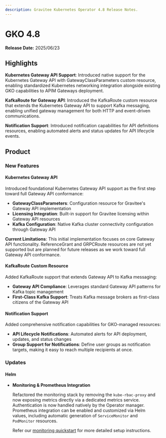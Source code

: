 ```yaml
---
description: Gravitee Kubernetes Operator 4.8 Release Notes.
---
```


# GKO 4.8

**Release Date:** 2025/06/23

## Highlights

**Kubernetes Gateway API Support**: Introduced native support for the Kubernetes Gateway API with GatewayClassParameters custom resource, enabling standardized Kubernetes networking integration alongside existing GKO capabilities to APIM Gateways deployment.

**KafkaRoute for Gateway API**: Introduced the KafkaRoute custom resource that extends the Kubernetes Gateway API to support Kafka messaging, enabling unified gateway management for both HTTP and event-driven communications.

**Notification Support**: Introduced notification capabilities for API definitions resources, enabling automated alerts and status updates for API lifecycle events.

## Product

### New Features

#### Kubernetes Gateway API

Introduced foundational Kubernetes Gateway API support as the first step toward full Gateway API conformance:

- **GatewayClassParameters**: Configuration resource for Gravitee's Gateway API implementation
- **Licensing Integration**: Built-in support for Gravitee licensing within Gateway API resources
- **Kafka Configuration**: Native Kafka cluster connectivity configuration through Gateway API

**Current Limitations**: This initial implementation focuses on core Gateway API functionality. ReferenceGrant and GRPCRoute resources are not yet supported but are planned for future releases as we work toward full Gateway API conformance.

#### KafkaRoute Custom Resource

Added KafkaRoute support that extends Gateway API to Kafka messaging:
- **Gateway API Compliance**: Leverages standard Gateway API patterns for Kafka topic management
- **First-Class Kafka Support**: Treats Kafka message brokers as first-class citizens of the Gateway API

#### Notification Support

Added comprehensive notification capabilities for GKO-managed resources:

- **API Lifecycle Notifications**: Automated alerts for API deployment, updates, and status changes
- **Group Support for Notifications**: Define user groups as notification targets, making it easy to reach multiple recipients at once.
 
### Updates

#### Helm

- **Monitoring & Prometheus Integration**
  
  Refactored the monitoring stack by removing the `kube-rbac-proxy` and now exposing metrics directly via a dedicated metrics service. Authentication is now handled natively by the Operator manager.  
  Prometheus integration can be enabled and customized via Helm values, including automatic generation of `ServiceMonitor` and `PodMonitor` resources.

  Refer our [monitoring quickstart](https://github.com/gravitee-io/gravitee-kubernetes-operator/tree/master/docs/guides/monitoring) for more detailed setup instructions.
